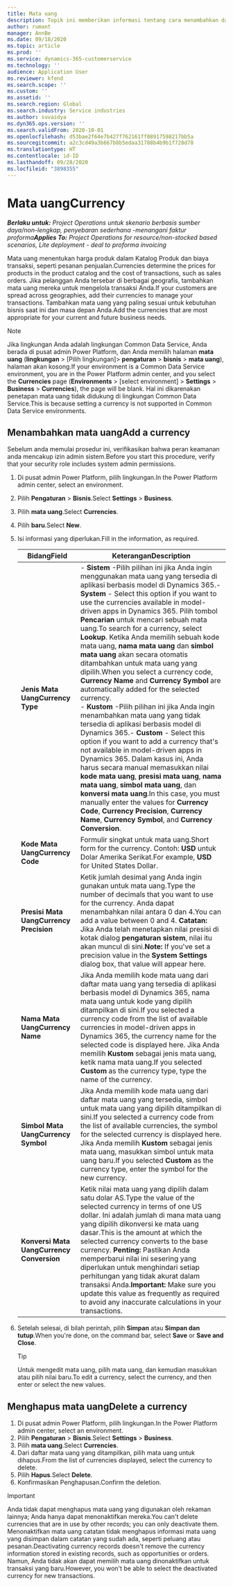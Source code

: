 ```yaml
---
title: Mata uang
description: Topik ini memberikan informasi tentang cara menambahkan dan menghapus jenis mata uang dalam Project Operations.
author: rumant
manager: AnnBe
ms.date: 09/18/2020
ms.topic: article
ms.prod: ''
ms.service: dynamics-365-customerservice
ms.technology: ''
audience: Application User
ms.reviewer: kfend
ms.search.scope: ''
ms.custom: ''
ms.assetid: ''
ms.search.region: Global
ms.search.industry: Service industries
ms.author: suvaidya
ms.dyn365.ops.version: ''
ms.search.validFrom: 2020-10-01
ms.openlocfilehash: d53bae2f64e7b427f762161ff08917598217bb5a
ms.sourcegitcommit: a2c3cd49a3b667b8b5edaa31788b4b9b1f728d78
ms.translationtype: HT
ms.contentlocale: id-ID
ms.lasthandoff: 09/28/2020
ms.locfileid: "3898355"
---
```

# <a name="currency"></a><span data-ttu-id="8bb76-103">Mata uang</span><span class="sxs-lookup"><span data-stu-id="8bb76-103">Currency</span></span>

<span data-ttu-id="8bb76-104">_**Berlaku untuk:** Project Operations untuk skenario berbasis sumber daya/non-lengkap, penyebaran sederhana -menangani faktur proforma_</span><span class="sxs-lookup"><span data-stu-id="8bb76-104">_**Applies To:** Project Operations for resource/non-stocked based scenarios, Lite deployment - deal to proforma invoicing_</span></span>

<span data-ttu-id="8bb76-105">Mata uang menentukan harga produk dalam Katalog Produk dan biaya transaksi, seperti pesanan penjualan.</span><span class="sxs-lookup"><span data-stu-id="8bb76-105">Currencies determine the prices for products in the product catalog and the cost of transactions, such as sales orders.</span></span> <span data-ttu-id="8bb76-106">Jika pelanggan Anda tersebar di berbagai geografis, tambahkan mata uang mereka untuk mengelola transaksi Anda.</span><span class="sxs-lookup"><span data-stu-id="8bb76-106">If your customers are spread across geographies, add their currencies to manage your transactions.</span></span> <span data-ttu-id="8bb76-107">Tambahkan mata uang yang paling sesuai untuk kebutuhan bisnis saat ini dan masa depan Anda.</span><span class="sxs-lookup"><span data-stu-id="8bb76-107">Add the currencies that are most appropriate for your current and future business needs.</span></span>  

> [!NOTE]
> <span data-ttu-id="8bb76-108">Jika lingkungan Anda adalah lingkungan Common Data Service, Anda berada di pusat admin Power Platform, dan Anda memilih halaman **mata uang** (**lingkungan** > [Pilih lingkungan]> **pengaturan** > **bisnis** > **mata uang**), halaman akan kosong.</span><span class="sxs-lookup"><span data-stu-id="8bb76-108">If your environment is a Common Data Service environment, you are in the Power Platform admin center, and you select the **Currencies** page (**Environments** > [select environment] > **Settings** > **Business** > **Currencies**), the page will be blank.</span></span> <span data-ttu-id="8bb76-109">Hal ini dikarenakan penetapan mata uang tidak didukung di lingkungan Common Data Service.</span><span class="sxs-lookup"><span data-stu-id="8bb76-109">This is because setting a currency is not supported in Common Data Service environments.</span></span>

## <a name="add-a-currency"></a><span data-ttu-id="8bb76-110">Menambahkan mata uang</span><span class="sxs-lookup"><span data-stu-id="8bb76-110">Add a currency</span></span>  
<span data-ttu-id="8bb76-111">Sebelum anda memulai prosedur ini, verifikasikan bahwa peran keamanan anda mencakup izin admin sistem.</span><span class="sxs-lookup"><span data-stu-id="8bb76-111">Before you start this procedure, verify that your security role includes system admin permissions.</span></span> 

1. <span data-ttu-id="8bb76-112">Di pusat admin Power Platform, pilih lingkungan.</span><span class="sxs-lookup"><span data-stu-id="8bb76-112">In the Power Platform admin center, select an environment.</span></span> 
2. <span data-ttu-id="8bb76-113">Pilih **Pengaturan** > **Bisnis**.</span><span class="sxs-lookup"><span data-stu-id="8bb76-113">Select **Settings** > **Business**.</span></span>
3. <span data-ttu-id="8bb76-114">Pilih **mata uang**.</span><span class="sxs-lookup"><span data-stu-id="8bb76-114">Select **Currencies**.</span></span>  
4. <span data-ttu-id="8bb76-115">Pilih **baru**.</span><span class="sxs-lookup"><span data-stu-id="8bb76-115">Select **New**.</span></span>  
5. <span data-ttu-id="8bb76-116">Isi informasi yang diperlukan.</span><span class="sxs-lookup"><span data-stu-id="8bb76-116">Fill in the information, as required.</span></span>  


   |          <span data-ttu-id="8bb76-117">Bidang</span><span class="sxs-lookup"><span data-stu-id="8bb76-117">Field</span></span>          |                                                                                                                                                                                                                                                                                                                                                                            <span data-ttu-id="8bb76-118">Keterangan</span><span class="sxs-lookup"><span data-stu-id="8bb76-118">Description</span></span>                                                                                                                                                                                                                                                                                                                                                                            |
   |-------------------------|-------------------------------------------------------------------------------------------------------------------------------------------------------------------------------------------------------------------------------------------------------------------------------------------------------------------------------------------------------------------------------------------------------------------------------------------------------------------------------------------------------------------------------------------------------------------------------------------------------------------------------------------------------------------------------------------------------------------------------------------------------------------|
   |    <span data-ttu-id="8bb76-119">**Jenis Mata Uang**</span><span class="sxs-lookup"><span data-stu-id="8bb76-119">**Currency Type**</span></span>    | <span data-ttu-id="8bb76-120">- **Sistem** -Pilih pilihan ini jika Anda ingin menggunakan mata uang yang tersedia di aplikasi berbasis model di Dynamics 365.</span><span class="sxs-lookup"><span data-stu-id="8bb76-120">- **System** - Select this option if you want to use the currencies available in model-driven apps in Dynamics 365.</span></span> <span data-ttu-id="8bb76-121">Pilih tombol **Pencarian** untuk mencari sebuah mata uang.</span><span class="sxs-lookup"><span data-stu-id="8bb76-121">To search for a currency,  select **Lookup**.</span></span> <span data-ttu-id="8bb76-122">Ketika Anda memilih sebuah kode mata uang, **nama mata uang** dan **simbol mata uang** akan secara otomatis ditambahkan untuk mata uang yang dipilih.</span><span class="sxs-lookup"><span data-stu-id="8bb76-122">When you select a currency code, **Currency Name** and **Currency Symbol** are automatically added for the selected currency.</span></span><br /><span data-ttu-id="8bb76-123">- **Kustom** -Pilih pilihan ini jika Anda ingin menambahkan mata uang yang tidak tersedia di aplikasi berbasis model di Dynamics 365.</span><span class="sxs-lookup"><span data-stu-id="8bb76-123">- **Custom** - Select this option if you want to add a currency that's not available in model-driven apps in Dynamics 365.</span></span> <span data-ttu-id="8bb76-124">Dalam kasus ini, Anda harus secara manual memasukkan nilai **kode mata uang**, **presisi mata uang**, **nama mata uang**, **simbol mata uang**, dan **konversi mata uang**.</span><span class="sxs-lookup"><span data-stu-id="8bb76-124">In this case, you must manually enter the values for **Currency Code**, **Currency Precision**, **Currency Name**, **Currency Symbol**, and **Currency Conversion**.</span></span> |
   |    <span data-ttu-id="8bb76-125">**Kode Mata Uang**</span><span class="sxs-lookup"><span data-stu-id="8bb76-125">**Currency Code**</span></span>    |                                                                                                                                                                                                                                                                                                                                            <span data-ttu-id="8bb76-126">Formulir singkat untuk mata uang.</span><span class="sxs-lookup"><span data-stu-id="8bb76-126">Short form for the currency.</span></span> <span data-ttu-id="8bb76-127">Contoh: **USD** untuk Dolar Amerika Serikat.</span><span class="sxs-lookup"><span data-stu-id="8bb76-127">For example, **USD** for United States Dollar.</span></span>                                                                                                                                                                                                                                                                                                                                            |
   | <span data-ttu-id="8bb76-128">**Presisi Mata Uang**</span><span class="sxs-lookup"><span data-stu-id="8bb76-128">**Currency Precision**</span></span>  |                                                                                                                                                                                  <span data-ttu-id="8bb76-129">Ketik jumlah desimal yang Anda ingin gunakan untuk mata uang.</span><span class="sxs-lookup"><span data-stu-id="8bb76-129">Type the number of decimals that you want to use for the currency.</span></span>  <span data-ttu-id="8bb76-130">Anda dapat menambahkan nilai antara 0 dan 4.</span><span class="sxs-lookup"><span data-stu-id="8bb76-130">You can add a value between 0 and 4.</span></span> <span data-ttu-id="8bb76-131">**Catatan:**  Jika Anda telah menetapkan nilai presisi di kotak dialog **pengaturan sistem**, nilai itu akan muncul di sini.</span><span class="sxs-lookup"><span data-stu-id="8bb76-131">**Note:**  If you've set a precision value in the **System Settings** dialog box, that value will appear here.</span></span>                                                                                                                                                                                  |
   |    <span data-ttu-id="8bb76-132">**Nama Mata Uang**</span><span class="sxs-lookup"><span data-stu-id="8bb76-132">**Currency Name**</span></span>    |                                                                                                                                                                                                                                         <span data-ttu-id="8bb76-133">Jika Anda memilih kode mata uang dari daftar mata uang yang tersedia di aplikasi berbasis model di Dynamics 365, nama mata uang untuk kode yang dipilih ditampilkan di sini.</span><span class="sxs-lookup"><span data-stu-id="8bb76-133">If you selected a currency code from the list of available currencies in model-driven apps in Dynamics 365, the currency name for the selected code is displayed here.</span></span> <span data-ttu-id="8bb76-134">Jika Anda memilih **Kustom** sebagai jenis mata uang, ketik nama mata uang.</span><span class="sxs-lookup"><span data-stu-id="8bb76-134">If you selected **Custom** as the currency type, type the name of the currency.</span></span>                                                                                                                                                                                                                                          |
   |   <span data-ttu-id="8bb76-135">**Simbol Mata Uang**</span><span class="sxs-lookup"><span data-stu-id="8bb76-135">**Currency Symbol**</span></span>   |                                                                                                                                                                                                                                                                      <span data-ttu-id="8bb76-136">Jika Anda memilih kode mata uang dari daftar mata uang yang tersedia, simbol untuk mata uang yang dipilih ditampilkan di sini.</span><span class="sxs-lookup"><span data-stu-id="8bb76-136">If you selected a currency code from the list of available currencies, the symbol for the selected currency is displayed here.</span></span> <span data-ttu-id="8bb76-137">Jika Anda memilih **Kustom** sebagai jenis mata uang, masukkan simbol untuk mata uang baru.</span><span class="sxs-lookup"><span data-stu-id="8bb76-137">If you selected **Custom** as the currency type, enter the symbol for the new currency.</span></span>                                                                                                                                                                                                                                                                       |
   | <span data-ttu-id="8bb76-138">**Konversi Mata Uang**</span><span class="sxs-lookup"><span data-stu-id="8bb76-138">**Currency Conversion**</span></span> |                                                                                                                                                                                                                                     <span data-ttu-id="8bb76-139">Ketik nilai mata uang yang dipilih dalam satu dolar AS.</span><span class="sxs-lookup"><span data-stu-id="8bb76-139">Type the value of the selected currency in terms of one US dollar.</span></span> <span data-ttu-id="8bb76-140">Ini adalah jumlah di mana mata uang yang dipilih dikonversi ke mata uang dasar.</span><span class="sxs-lookup"><span data-stu-id="8bb76-140">This is the amount at which the selected currency converts to the base currency.</span></span> <span data-ttu-id="8bb76-141">**Penting:**  Pastikan Anda memperbarui nilai ini sesering yang diperlukan untuk menghindari setiap perhitungan yang tidak akurat dalam transaksi Anda.</span><span class="sxs-lookup"><span data-stu-id="8bb76-141">**Important:**  Make sure you update this value as frequently as required to avoid any inaccurate calculations in your transactions.</span></span>                                                                                                                                                                                                                                      |


6. <span data-ttu-id="8bb76-142">Setelah selesai, di bilah perintah, pilih **Simpan** atau **Simpan dan tutup**.</span><span class="sxs-lookup"><span data-stu-id="8bb76-142">When you're done, on the command bar, select **Save** or **Save and Close**.</span></span>  

   > [!TIP]
   >  <span data-ttu-id="8bb76-143">Untuk mengedit mata uang, pilih mata uang, dan kemudian masukkan atau pilih nilai baru.</span><span class="sxs-lookup"><span data-stu-id="8bb76-143">To edit a currency, select the currency, and then enter or select the new values.</span></span>  

## <a name="delete-a-currency"></a><span data-ttu-id="8bb76-144">Menghapus mata uang</span><span class="sxs-lookup"><span data-stu-id="8bb76-144">Delete a currency</span></span>  

1. <span data-ttu-id="8bb76-145">Di pusat admin Power Platform, pilih lingkungan.</span><span class="sxs-lookup"><span data-stu-id="8bb76-145">In the Power Platform admin center, select an environment.</span></span> 
2. <span data-ttu-id="8bb76-146">Pilih **Pengaturan** > **Bisnis**.</span><span class="sxs-lookup"><span data-stu-id="8bb76-146">Select **Settings** > **Business**.</span></span>
3. <span data-ttu-id="8bb76-147">Pilih **mata uang**.</span><span class="sxs-lookup"><span data-stu-id="8bb76-147">Select **Currencies**.</span></span>  
4. <span data-ttu-id="8bb76-148">Dari daftar mata uang yang ditampilkan, pilih mata uang untuk dihapus.</span><span class="sxs-lookup"><span data-stu-id="8bb76-148">From the list of currencies displayed, select the currency to delete.</span></span>  
5. <span data-ttu-id="8bb76-149">Pilih **Hapus**.</span><span class="sxs-lookup"><span data-stu-id="8bb76-149">Select **Delete**.</span></span>  
6. <span data-ttu-id="8bb76-150">Konfirmasikan Penghapusan.</span><span class="sxs-lookup"><span data-stu-id="8bb76-150">Confirm the deletion.</span></span>  

> [!IMPORTANT]
>  <span data-ttu-id="8bb76-151">Anda tidak dapat menghapus mata uang yang digunakan oleh rekaman lainnya; Anda hanya dapat menonaktifkan mereka.</span><span class="sxs-lookup"><span data-stu-id="8bb76-151">You can't delete currencies that are in use by other records; you can only deactivate them.</span></span> <span data-ttu-id="8bb76-152">Menonaktifkan mata uang catatan tidak menghapus informasi mata uang yang disimpan dalam catatan yang sudah ada, seperti peluang atau pesanan.</span><span class="sxs-lookup"><span data-stu-id="8bb76-152">Deactivating currency records doesn't remove the currency information stored in existing records, such as opportunities or orders.</span></span> <span data-ttu-id="8bb76-153">Namun, Anda tidak akan dapat memilih mata uang dinonaktifkan untuk transaksi yang baru.</span><span class="sxs-lookup"><span data-stu-id="8bb76-153">However, you won't be able to select the deactivated currency for new transactions.</span></span>  
